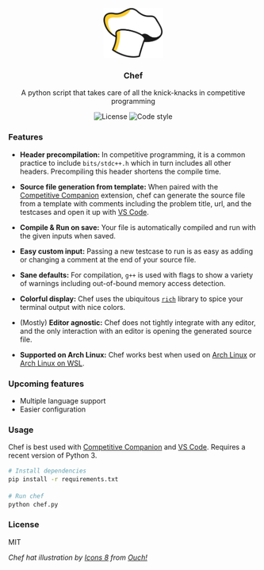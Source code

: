 <div align="center">
<img src=".github/readme.png" height="100">

### Chef

A python script that takes care of all the knick-knacks in competitive programming

![License](https://img.shields.io/github/license/radiantly/chef?style=for-the-badge) ![Code style](https://img.shields.io/badge/code%20style-black-%23000000?style=for-the-badge)

</div>

### Features

- **Header precompilation:** In competitive programming, it is a common practice to include `bits/stdc++.h` which in turn includes all other headers. Precompiling this header shortens the compile time.

- **Source file generation from template:** When paired with the [Competitive Companion](https://github.com/jmerle/competitive-companion) extension, chef can generate the source file from a template with comments including the problem title, url, and the testcases and open it up with [VS Code](https://code.visualstudio.com/).

- **Compile & Run on save:** Your file is automatically compiled and run with the given inputs when saved.

- **Easy custom input:** Passing a new testcase to run is as easy as adding or changing a comment at the end of your source file.

- **Sane defaults:** For compilation, `g++` is used with flags to show a variety of warnings including out-of-bound memory access detection.

- **Colorful display:** Chef uses the ubiquitous [`rich`](https://github.com/Textualize/rich) library to spice your terminal output with nice colors.

- (Mostly) **Editor agnostic:** Chef does not tightly integrate with any editor, and the only interaction with an editor is opening the generated source file.

- **Supported on Arch Linux:** Chef works best when used on [Arch Linux](https://archlinux.org/) or [Arch Linux on WSL](https://github.com/yuk7/ArchWSL).

### Upcoming features

- Multiple language support
- Easier configuration

### Usage

Chef is best used with [Competitive Companion](https://github.com/jmerle/competitive-companion) and [VS Code](https://code.visualstudio.com/). Requires a recent version of Python 3.

```sh
# Install dependencies
pip install -r requirements.txt

# Run chef
python chef.py
```

### License

MIT

_Chef hat illustration by [Icons 8](https://icons8.com/illustrations/author/5c07e68d82bcbc0092519bb6) from [Ouch!](https://icons8.com/illustrations)_
